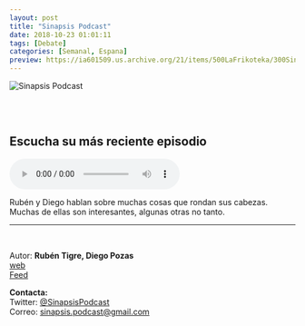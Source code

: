 ```yaml
---
layout: post
title: "Sinapsis Podcast"
date: 2018-10-23 01:01:11
tags: [Debate]
categories: [Semanal, Espana]
preview: https://ia601509.us.archive.org/21/items/500LaFrikoteka/300Sinapsis-SinapsisPodcast.png
---
```


![Sinapsis Podcast](https://ia601509.us.archive.org/21/items/500LaFrikoteka/400Sinapsis-SinapsisPodcast.png)

<br/>
<br/>

## Escucha su más reciente episodio

<!--reproductor-feed=http://www.ivoox.com/sinapsis_fg_f1582681_filtro_1.xml-->
<!--reproductor-start-->
<audio id="audio" preload="auto" controls="" src="http://www.ivoox.com/019-embajadores-galacticos_mf_30820290_feed_1.mp3"></audio>
<!--reproductor-end-->

Rubén y Diego hablan sobre muchas cosas que rondan sus cabezas. Muchas de ellas son interesantes, algunas otras no tanto.

_ _ _

<br>

Autor: **Rubén Tigre, Diego Pozas**  
[web](https://www.sinapsispodcast.com/)  
[Feed](http://www.ivoox.com/sinapsis_fg_f1582681_filtro_1.xml)  


**Contacta:**  
Twitter: [@SinapsisPodcast](https://twitter.com/SinapsisPodcast)  
Correo: [sinapsis.podcast@gmail.com](mailto:sinapsis.podcast@gmail.com)  

